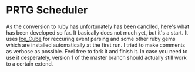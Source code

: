# PRTG Scheduler

As the conversion to ruby has unfortunately has been canclled, here's what has been developed so far. It basically does not much yet, but it's a start. It uses [Ice_Cube](https://github.com/seejohnrun/ice_cube) for reccuring event parsing and some other ruby gems which are installed automatically at the first run. I tried to make comments as verbose as possible. Feel free to fork it and finish it. In case you need to use it desperately, version 1 of the master branch should actually still work to a certain extend.

